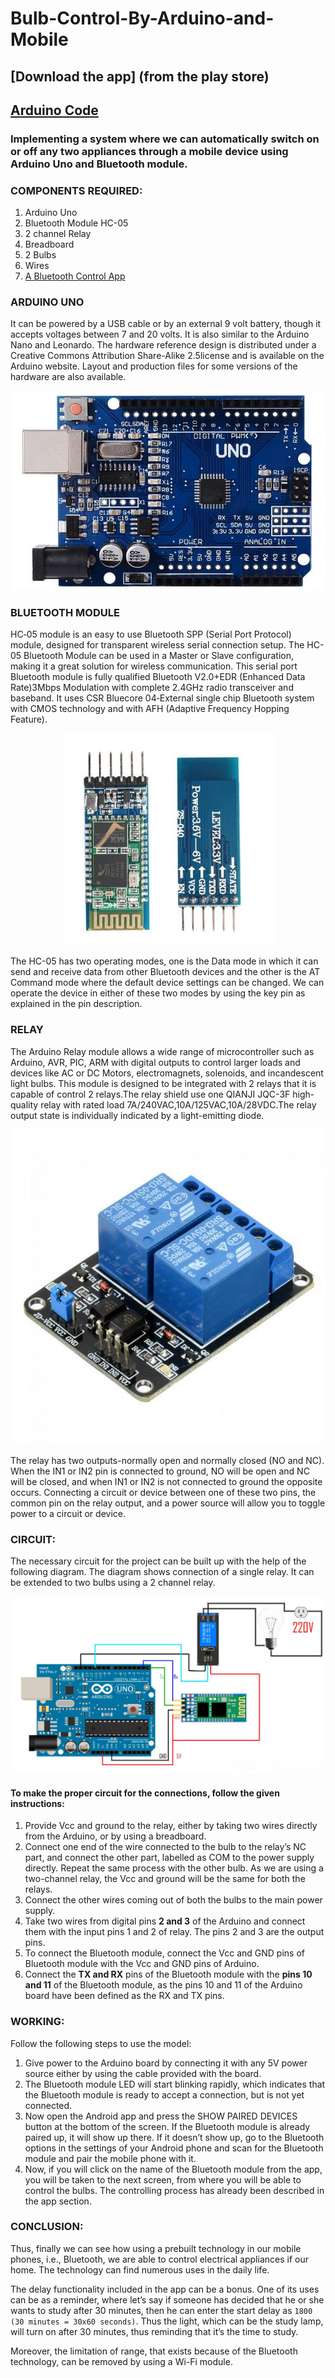 # Bulb-Control-By-Arduino-and-Mobile

## [Download the app] (from the play store)
## [Arduino Code](/bluetooth/bluetooth.ino)

### Implementing a system where we can automatically switch on or off any two appliances through a mobile device using Arduino Uno and Bluetooth module.

### COMPONENTS REQUIRED:
1. Arduino Uno
2. Bluetooth Module HC-05
3. 2 channel Relay
4. Breadboard
5. 2 Bulbs
6. Wires
7. [A Bluetooth Control App](https://github.com/Devansh-Maurya/Bulb-Control-By-Arduino-and-Mobile/raw/master/Bluetooth%20Bulb%20Control.apk)

### ARDUINO UNO
It can be powered by a USB cable or by an external 9 volt battery, though it accepts voltages between 7 and 20 volts. It is also similar to the Arduino Nano and Leonardo. The hardware reference design is distributed under a Creative Commons Attribution Share-Alike 2.5license and is available on the Arduino website. Layout and production files for some versions of the hardware are also available.

![Arduino](/arduino.png "Arduino")

### BLUETOOTH MODULE
HC‐05 module is an easy to use Bluetooth SPP (Serial Port Protocol) module, designed for transparent wireless serial connection setup. The HC-05 Bluetooth Module can be used in a Master or Slave configuration, making it a great solution for wireless communication. This serial port Bluetooth module is fully qualified Bluetooth V2.0+EDR (Enhanced Data
Rate)3Mbps Modulation with complete 2.4GHz radio transceiver and baseband. It uses CSR Bluecore 04‐External single chip Bluetooth system with CMOS technology and with AFH (Adaptive Frequency Hopping Feature).

<p align="center">
  <img src="/bluetooth.png">
</p>

The HC-05 has two operating modes, one is the Data mode in which it can send and receive data from other Bluetooth devices and the other is the AT Command mode where the default device settings can be changed. We can operate the device in either of these two modes by using the key pin as explained in the pin description.

### RELAY
The Arduino Relay module allows a wide range of microcontroller such as Arduino, AVR, PIC, ARM with digital outputs to control larger loads and devices like AC or DC Motors, electromagnets, solenoids, and incandescent light bulbs. This module is designed to be integrated with 2 relays that it is capable of control 2 relays.The relay shield use one QIANJI JQC-3F high-quality relay with rated load 7A/240VAC,10A/125VAC,10A/28VDC.The relay output state is individually indicated by a light-emitting diode.

<p align="center">
  <img src="/relay.png">
</p>

The relay has two outputs-normally open and normally closed (NO and NC). When the IN1 or IN2 pin is connected to ground, NO will be open and NC will be closed, and when IN1 or IN2 is not connected to ground the opposite occurs. Connecting a circuit or device between one of these two pins, the common pin on the relay output, and a power source will allow you to toggle power to a circuit or device.


### CIRCUIT:
The necessary circuit for the project can be built up with the help of the following diagram.
The diagram shows connection of a single relay. It can be extended to two bulbs using a 2
channel relay.

![Circuit](/circuit.png "Circuit")

#### To make the proper circuit for the connections, follow the given instructions:

1. Provide Vcc and ground to the relay, either by taking two wires directly from the
Arduino, or by using a breadboard.
2. Connect one end of the wire connected to the bulb to the relay’s NC part, and
connect the other part, labelled as COM to the power supply directly. Repeat the
same process with the other bulb. As we are using a two-channel relay, the Vcc and
ground will be the same for both the relays.
3. Connect the other wires coming out of both the bulbs to the main power supply.
4. Take two wires from digital pins **2 and 3** of the Arduino and connect them with the
input pins 1 and 2 of relay. The pins 2 and 3 are the output pins.
5. To connect the Bluetooth module, connect the Vcc and GND pins of Bluetooth
module with the Vcc and GND pins of Arduino.
6. Connect the **TX and RX** pins of the Bluetooth module with the **pins 10 and 11** of
the Bluetooth module, as the pins 10 and 11 of the Arduino board have been defined
as the RX and TX pins.

### WORKING:

Follow the following steps to use the model:
1. Give power to the Arduino board by connecting it with any 5V power source either
by using the cable provided with the board.
2. The Bluetooth module LED will start blinking rapidly, which indicates that the
Bluetooth module is ready to accept a connection, but is not yet connected.
3. Now open the Android app and press the SHOW PAIRED DEVICES button at the
bottom of the screen. If the Bluetooth module is already paired up, it will show up
there. If it doesn’t show up, go to the Bluetooth options in the settings of your
Android phone and scan for the Bluetooth module and pair the mobile phone with it.
4. Now, if you will click on the name of the Bluetooth module from the app, you will be
taken to the next screen, from where you will be able to control the bulbs. The
controlling process has already been described in the app section.

### CONCLUSION:
Thus, finally we can see how using a prebuilt technology in our mobile phones, i.e.,
Bluetooth, we are able to control electrical appliances if our home. The technology can find
numerous uses in the daily life.

The delay functionality included in the app can be a bonus. One of its uses can be as a
reminder, where let’s say if someone has decided that he or she wants to study after 30
minutes, then he can enter the start delay as `1800 (30 minutes = 30x60 seconds)`. Thus the
light, which can be the study lamp, will turn on after 30 minutes, thus reminding that it’s
the time to study.

Moreover, the limitation of range, that exists because of the Bluetooth technology, can be
removed by using a Wi-Fi module.
